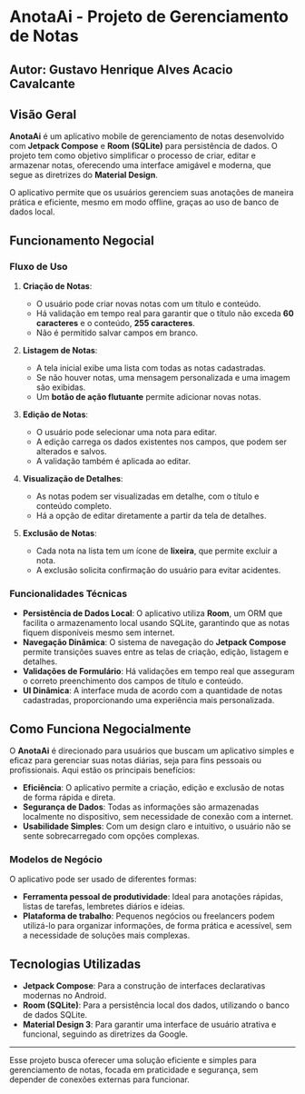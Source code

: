 # AnotaAi - Projeto de Gerenciamento de Notas

## Autor: Gustavo Henrique Alves Acacio Cavalcante


## Visão Geral

**AnotaAi** é um aplicativo mobile de gerenciamento de notas desenvolvido com **Jetpack Compose** e **Room (SQLite)** para persistência de dados. O projeto tem como objetivo simplificar o processo de criar, editar e armazenar notas, oferecendo uma interface amigável e moderna, que segue as diretrizes do **Material Design**.

O aplicativo permite que os usuários gerenciem suas anotações de maneira prática e eficiente, mesmo em modo offline, graças ao uso de banco de dados local.

## Funcionamento Negocial

### Fluxo de Uso

1. **Criação de Notas**: 
   - O usuário pode criar novas notas com um título e conteúdo.
   - Há validação em tempo real para garantir que o título não exceda **60 caracteres** e o conteúdo, **255 caracteres**.
   - Não é permitido salvar campos em branco.

2. **Listagem de Notas**:
   - A tela inicial exibe uma lista com todas as notas cadastradas.
   - Se não houver notas, uma mensagem personalizada e uma imagem são exibidas.
   - Um **botão de ação flutuante** permite adicionar novas notas.

3. **Edição de Notas**:
   - O usuário pode selecionar uma nota para editar.
   - A edição carrega os dados existentes nos campos, que podem ser alterados e salvos.
   - A validação também é aplicada ao editar.

4. **Visualização de Detalhes**:
   - As notas podem ser visualizadas em detalhe, com o título e conteúdo completo.
   - Há a opção de editar diretamente a partir da tela de detalhes.

5. **Exclusão de Notas**:
   - Cada nota na lista tem um ícone de **lixeira**, que permite excluir a nota.
   - A exclusão solicita confirmação do usuário para evitar acidentes.

### Funcionalidades Técnicas

- **Persistência de Dados Local**: O aplicativo utiliza **Room**, um ORM que facilita o armazenamento local usando SQLite, garantindo que as notas fiquem disponíveis mesmo sem internet.
- **Navegação Dinâmica**: O sistema de navegação do **Jetpack Compose** permite transições suaves entre as telas de criação, edição, listagem e detalhes.
- **Validações de Formulário**: Há validações em tempo real que asseguram o correto preenchimento dos campos de título e conteúdo.
- **UI Dinâmica**: A interface muda de acordo com a quantidade de notas cadastradas, proporcionando uma experiência mais personalizada.

## Como Funciona Negocialmente

O **AnotaAi** é direcionado para usuários que buscam um aplicativo simples e eficaz para gerenciar suas notas diárias, seja para fins pessoais ou profissionais. Aqui estão os principais benefícios:

- **Eficiência**: O aplicativo permite a criação, edição e exclusão de notas de forma rápida e direta.
- **Segurança de Dados**: Todas as informações são armazenadas localmente no dispositivo, sem necessidade de conexão com a internet.
- **Usabilidade Simples**: Com um design claro e intuitivo, o usuário não se sente sobrecarregado com opções complexas.

### Modelos de Negócio

O aplicativo pode ser usado de diferentes formas:

- **Ferramenta pessoal de produtividade**: Ideal para anotações rápidas, listas de tarefas, lembretes diários e ideias.
- **Plataforma de trabalho**: Pequenos negócios ou freelancers podem utilizá-lo para organizar informações, de forma prática e acessível, sem a necessidade de soluções mais complexas.

## Tecnologias Utilizadas

- **Jetpack Compose**: Para a construção de interfaces declarativas modernas no Android.
- **Room (SQLite)**: Para a persistência local dos dados, utilizando o banco de dados SQLite.
- **Material Design 3**: Para garantir uma interface de usuário atrativa e funcional, seguindo as diretrizes da Google.

---

Esse projeto busca oferecer uma solução eficiente e simples para gerenciamento de notas, focada em praticidade e segurança, sem depender de conexões externas para funcionar.
